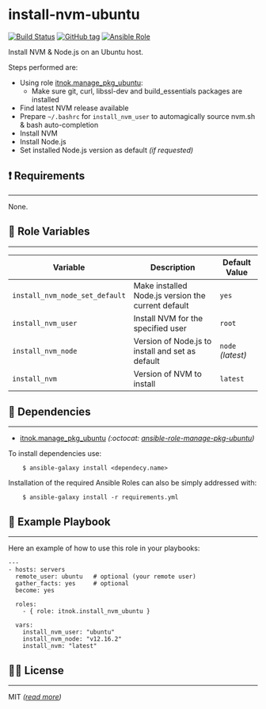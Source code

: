 install-nvm-ubuntu
===================

[![Build Status](https://travis-ci.org/itnok/ansible-role-install-nvm-ubuntu.svg?branch=master)](https://travis-ci.org/itnok/ansible-role-install-nvm-ubuntu) [![GitHub tag](https://img.shields.io/github/v/tag/itnok/ansible-role-install-nvm-ubuntu?sort=semver)](https://github.com/itnok/ansible-role-install-nvm-ubuntu/tags/) [![Ansible Role](https://img.shields.io/ansible/role/48278)](https://galaxy.ansible.com/itnok/install_nvm_ubuntu)

Install NVM & Node.js on an Ubuntu host.

Steps performed are:

  - Using role [itnok.manage_pkg_ubuntu](https://galaxy.ansible.com/itnok/manage_pkg_ubuntu):
    * Make sure git, curl, libssl-dev and build_essentials packages are installed
  - Find latest NVM release available
  - Prepare `~/.bashrc` for `install_nvm_user` to automagically source nvm.sh & bash auto-completion
  - Install NVM
  - Install Node.js
  - Set installed Node.js version as default _(if requested)_


## :exclamation: Requirements
-----------------------------

None.


## :abcd: Role Variables
------------------------

| Variable                        | Description                                         | Default Value       |
|---------------------------------|-----------------------------------------------------|---------------------|
| `install_nvm_node_set_default`  | Make installed Node.js version the current default  | `yes`               |
| `install_nvm_user`              | Install NVM for the specified user                  | `root`              |
| `install_nvm_node`              | Version of Node.js to install and set as default    | `node` _(latest)_   |
| `install_nvm`                   | Version of NVM to install                           | `latest`            |


## :link: Dependencies
----------------------

- [itnok.manage_pkg_ubuntu](https://galaxy.ansible.com/itnok/manage_pkg_ubuntu) _(:octocat: [ansible-role-manage-pkg-ubuntu](https://github.com/itnok/ansible-role-manage-pkg-ubuntu))_

To install dependencies use:
```
    $ ansible-galaxy install <dependecy.name>
```

Installation of the required Ansible Roles can also be simply addressed with:
```
    $ ansible-galaxy install -r requirements.yml
```


## :notebook: Example Playbook
------------------------------

Here an example of how to use this role in your playbooks:

```
---
- hosts: servers
  remote_user: ubuntu   # optional (your remote user)
  gather_facts: yes     # optional
  become: yes

  roles:
    - { role: itnok.install_nvm_ubuntu }

  vars:
    install_nvm_user: "ubuntu"
    install_nvm_node: "v12.16.2"
    install_nvm: "latest"
```

## :guardsman: License
----------------------

MIT _([read more](LICENSE.md))_
